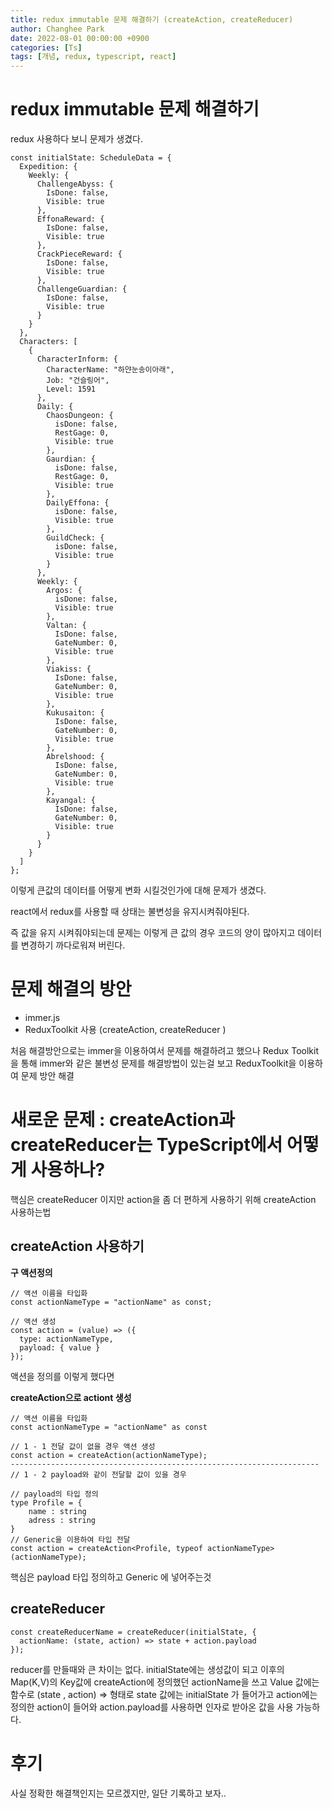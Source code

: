 ```yaml
---
title: redux immutable 문제 해결하기 (createAction, createReducer)
author: Changhee Park
date: 2022-08-01 00:00:00 +0900
categories: [Ts]
tags: [개념, redux, typescript, react]
---
```


# redux immutable 문제 해결하기

redux 사용하다 보니 문제가 생겼다.

```tsx
const initialState: ScheduleData = {
  Expedition: {
    Weekly: {
      ChallengeAbyss: {
        IsDone: false,
        Visible: true
      },
      EffonaReward: {
        IsDone: false,
        Visible: true
      },
      CrackPieceReward: {
        IsDone: false,
        Visible: true
      },
      ChallengeGuardian: {
        IsDone: false,
        Visible: true
      }
    }
  },
  Characters: [
    {
      CharacterInform: {
        CharacterName: "하얀눈송이아래",
        Job: "건슬링어",
        Level: 1591
      },
      Daily: {
        ChaosDungeon: {
          isDone: false,
          RestGage: 0,
          Visible: true
        },
        Gaurdian: {
          isDone: false,
          RestGage: 0,
          Visible: true
        },
        DailyEffona: {
          isDone: false,
          Visible: true
        },
        GuildCheck: {
          isDone: false,
          Visible: true
        }
      },
      Weekly: {
        Argos: {
          isDone: false,
          Visible: true
        },
        Valtan: {
          IsDone: false,
          GateNumber: 0,
          Visible: true
        },
        Viakiss: {
          IsDone: false,
          GateNumber: 0,
          Visible: true
        },
        Kukusaiton: {
          IsDone: false,
          GateNumber: 0,
          Visible: true
        },
        Abrelshood: {
          IsDone: false,
          GateNumber: 0,
          Visible: true
        },
        Kayangal: {
          IsDone: false,
          GateNumber: 0,
          Visible: true
        }
      }
    }
  ]
};
```

이렇게 큰값의 데이터를 어떻게 변화 시킬것인가에 대해 문제가 생겼다.

react에서 redux를 사용할 때 상태는 불변성을 유지시켜줘야된다.

즉 값을 유지 시켜줘야되는데 문제는 이렇게 큰 값의 경우 코드의 양이 많아지고 데이터를 변경하기 까다로워져 버린다.

# 문제 해결의 방안

- immer.js
- ReduxToolkit 사용 (createAction, createReducer )

처음 해결방안으로는 immer을 이용하여서 문제를 해결하려고 했으나 Redux Toolkit을 통해 immer와 같은 불변성 문제를 해결방법이 있는걸 보고 ReduxToolkit을 이용하여 문제 방안 해결

# 새로운 문제 : createAction과 createReducer는 TypeScript에서 어떻게 사용하나?

핵심은 createReducer 이지만 action을 좀 더 편하게 사용하기 위해 createAction 사용하는법

## createAction 사용하기

**구 액션정의**

```tsx
// 액션 이름을 타입화
const actionNameType = "actionName" as const;

// 액션 생성
const action = (value) => ({
  type: actionNameType,
  payload: { value }
});
```

액션을 정의를 이렇게 했다면

**createAction으로 actiont 생성**

```tsx
// 액션 이름을 타입화
const actionNameType = "actionName" as const

// 1 - 1 전달 값이 없을 경우 액션 생성
const action = createAction(actionNameType);
---------------------------------------------------------------------
// 1 - 2 payload와 같이 전달할 값이 있을 경우

// payload의 타입 정의
type Profile = {
	name : string
	adress : string
}
// Generic을 이용하여 타입 전달
const action = createAction<Profile, typeof actionNameType>(actionNameType);
```

핵심은 payload 타입 정의하고 Generic 에 넣어주는것

## createReducer

```tsx
const createReducerName = createReducer(initialState, {
  actionName: (state, action) => state + action.payload
});
```

reducer를 만들때와 큰 차이는 없다. initialState에는 생성값이 되고 이후의 Map(K,V)의 Key값에 createAction에 정의했던 actionName을 쓰고 Value 값에는 함수로 (state , action) ⇒ 형태로 state 값에는 initialState 가 들어가고 action에는 정의한 action이 들어와 action.payload를 사용하면 인자로 받아온 값을 사용 가능하다.

# 후기

사실 정확한 해결책인지는 모르겠지만, 일단 기록하고 보자..
